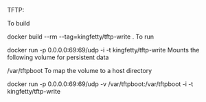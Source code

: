 TFTP:

To build

docker build --rm --tag=kingfetty/tftp-write .
To run

docker run -p 0.0.0.0:69:69/udp -i -t kingfetty/tftp-write
Mounts the following volume for persistent data

/var/tftpboot
To map the volume to a host directory

docker run -p 0.0.0.0:69:69/udp -v /var/tftpboot:/var/tftpboot -i -t kingfetty/tftp-write